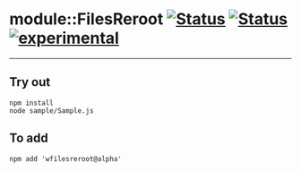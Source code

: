 
# module::FilesReroot [![Status](https://circleci.com/gh/Wandalen/wFilesReroot.svg?style=shield)](https://img.shields.io/circleci/build/github/Wandalen/wFilesReroot?label=Test&logo=Test) [![Status](https://github.com/Wandalen/wFilesReroot/workflows/Test/badge.svg)](https://github.com/Wandalen/wFilesReroot/actions?query=workflow%3ATest) [![experimental](https://img.shields.io/badge/stability-experimental-orange.svg)](https://github.com/emersion/stability-badges#experimental)

___

## Try out
```
npm install
node sample/Sample.js
```

## To add
```
npm add 'wfilesreroot@alpha'
```

